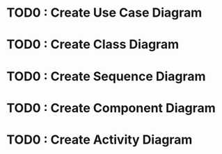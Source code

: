 # TOD0 : Create Use Case Diagram
# TOD0 : Create Class Diagram
# TOD0 : Create Sequence Diagram
# TOD0 : Create Component Diagram
# TOD0 : Create Activity Diagram
